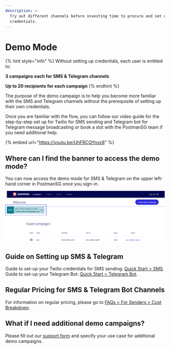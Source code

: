 ```yaml
---
description: >-
  Try out different channels before investing time to procure and set up your
  credentials.
---
```


# Demo Mode

{% hint style="info" %}
Without setting up credentials, each user is entitled to:

**3 campaigns each for SMS & Telegram channels**

**Up to 20 recipients for each campaign**
{% endhint %}

The purpose of the demo campaign is to help you become more familiar with the SMS and Telegram channels without the prerequisite of setting up their own credentials.

Once you are familiar with the flow, you can follow our video guide for the step-by-step set up for Twilio for SMS sending and Telegram bot for Telegram message broadcasting or book a slot with the PostmanSG team if you need additional help.

{% embed url="https://youtu.be/UhFRCQYnsz8" %}

## Where can I find the banner to access the demo mode?

You can now access the demo mode for SMS & Telegram on the upper left-hand corner in PostmanSG once you sign-in.

![](<../../.gitbook/assets/demo banner.jpg>)

## Guide on Setting up SMS & Telegram

Guide to set-up your Twilio credentials for SMS sending: [Quick Start > SMS](https://guide.postman.gov.sg/quick-start/sms).\
Guide to set-up your Telegram Bot: [Quick Start > Telegram Bot](https://guide.postman.gov.sg/quick-start/telegram-bot).

## Regular Pricing for SMS & Telegram Bot Channels

For information on regular pricing, please go to [FAQs > For Senders > Cost Breakdown](https://guide.postman.gov.sg/faqs/faq-sender/cost-breakdown).

## What if I need additional demo campaigns?

Please fill out our [support form](https://go.gov.sg/postman-contact-us) and specify your use case for additional demo campaigns.
